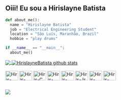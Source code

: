 ## Oiii! Eu sou a Hirislayne Batista

```python
def about_me():
  name = "Hirislayne Batista"
  job = "Electrical Engineering Student"
  location = "São Luís, Maranhão, Brazil"
  hobbie = "play drums"

if __name__ == "__main__":
  about_me()

```
<a href="https://github.com/Gurupreet">
  <img align="center" src="https://github-readme-stats.vercel.app/api/top-langs/?username=HirislayneBatista&theme=dark&hide_langs_below=1" />
</a>

<a href="https://github.com/Gurupreet">
 <img align="center" src="https://github-readme-stats.vercel.app/api?username=HirislayneBatista&show_icons=true&theme=dark&line_height=27" alt="HirislayneBatista github stats"/>
</a>

<div style="display: inline_block"><br>
  <img align="center" alt="Hiris-Python" height="30" width="40" src="https://cdn.jsdelivr.net/gh/devicons/devicon@latest/icons/python/python-original.svg">
  <img align="center" alt="Hiris-Matlab" height="30" width="40" src="https://cdn.jsdelivr.net/gh/devicons/devicon@latest/icons/matlab/matlab-original.svg">
  <img align="center" alt="Hiris-C" height="30" width="40" src="https://cdn.jsdelivr.net/gh/devicons/devicon@latest/icons/c/c-original.svg">
  <img align="center" alt="Hiris-HTML" height="30" width="40" src="https://cdn.jsdelivr.net/gh/devicons/devicon@latest/icons/html5/html5-original.svg">
  <img align="center" alt="Hiris-CSS" height="30" width="40" src="https://cdn.jsdelivr.net/gh/devicons/devicon@latest/icons/css3/css3-original.svg">
  <img align="center" alt="Hiris-Js" height="30" width="40" src="https://cdn.jsdelivr.net/gh/devicons/devicon@latest/icons/javascript/javascript-original.svg">
  <img align="center" alt="Hiris-Arduino" height="30" width="40" src="https://cdn.jsdelivr.net/gh/devicons/devicon@latest/icons/arduino/arduino-original.svg">
  <img align="center" alt="Hiris-Raspeberry" height="30" width="40" src="https://cdn.jsdelivr.net/gh/devicons/devicon@latest/icons/raspberrypi/raspberrypi-original.svg">
</div>
  
  ##
 
<div> 
<!--   <a href="" target="_blank"><img src="https://img.shields.io/badge/Discord-7289DA?style=for-the-badge&logo=discord&logoColor=white" target="_blank"></a> -->
<!--   <a href = ""><img src="https://img.shields.io/badge/-Gmail-%23333?style=for-the-badge&logo=gmail&logoColor=white" target="_blank"></a> -->
  <a href="https://www.linkedin.com/in/hirislayne-batista/" target="_blank"><img src="https://img.shields.io/badge/-LinkedIn-%230077B5?style=for-the-badge&logo=linkedin&logoColor=white" target="_blank"></a> 
  
</div>
